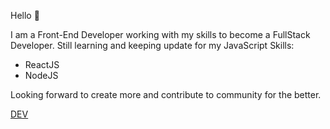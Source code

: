 Hello 👦

I am a Front-End Developer working with my skills to become a FullStack Developer. 
Still learning and keeping update for my JavaScript Skills:
* ReactJS
* NodeJS

Looking forward to create more and contribute to community for the better.

[DEV](http://dev.to/thedevcristian)
